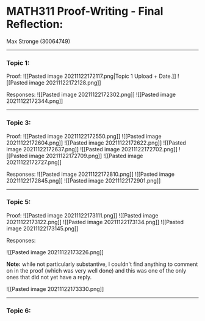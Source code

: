 # MATH311 Proof-Writing - Final Reflection:
Max Stronge (30064749)
***

### Topic 1: 

Proof:
![[Pasted image 20211122172117.png|Topic 1 Upload + Date.]]
![[Pasted image 20211122172128.png]]

Responses:
	![[Pasted image 20211122172302.png]]
![[Pasted image 20211122172344.png]]
***
### Topic 3:

Proof:
 ![[Pasted image 20211122172550.png]]
 ![[Pasted image 20211122172604.png]]
![[Pasted image 20211122172622.png]]
 ![[Pasted image 20211122172637.png]]
 ![[Pasted image 20211122172702.png]]
 ![[Pasted image 20211122172709.png]]
 ![[Pasted image 20211122172727.png]]

Responses:
![[Pasted image 20211122172810.png]]
![[Pasted image 20211122172845.png]]
![[Pasted image 20211122172901.png]]

***
### Topic 5:

Proof:
![[Pasted image 20211122173111.png]]
![[Pasted image 20211122173122.png]]
![[Pasted image 20211122173134.png]]
![[Pasted image 20211122173145.png]]

Responses:

![[Pasted image 20211122173226.png]]

**Note:** while not particularly substantive, I couldn't find anything to comment on in the proof (which was very well done) and this was one of the only ones that did not yet have a reply.

![[Pasted image 20211122173330.png]]

***
### Topic 6:

